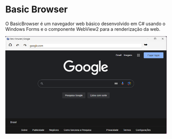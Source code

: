 # Basic Browser

O BasicBrowser é um navegador web básico desenvolvido em C# usando o Windows Forms e o componente WebView2 para a renderização da web.

![alt text](https://github.com/TiagoRueda/BASIC-BROWSER/blob/main/BasicBrowser.png "BasicBrowser")